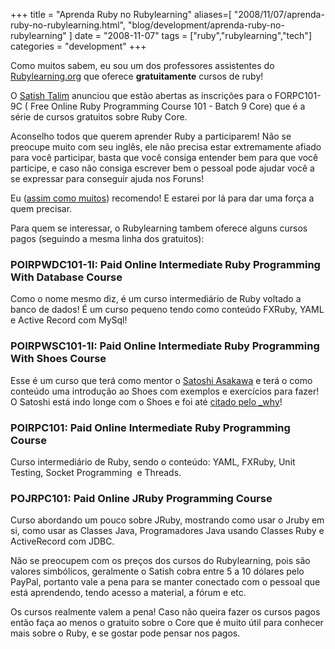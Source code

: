 +++
title = "Aprenda Ruby no Rubylearning"
aliases=[
  "2008/11/07/aprenda-ruby-no-rubylearning.html",
  "blog/development/aprenda-ruby-no-rubylearning"
]
date = "2008-11-07"
tags = ["ruby","rubylearning","tech"]
categories = "development"
+++

Como muitos sabem, eu sou um dos professores assistentes do
[Rubylearning.org](http://rubylearning.org/class "") que oferece
**gratuitamente** cursos de ruby!

O [Satish Talim](http://www.workingwithrails.com/person/6778-satish-talim "")
anunciou que estão abertas as inscrições para o FORPC101-9C ( Free
Online Ruby Programming Course 101 - Batch 9 Core) que é a série de
cursos gratuitos sobre Ruby Core.

Aconselho todos que querem aprender Ruby a participarem! Não se
preocupe muito com seu inglês, ele não precisa estar extremamente
afiado para você participar, basta que você consiga entender bem para
que você participe, e caso não consiga escrever bem o pessoal pode
ajudar você a se expressar para conseguir ajuda nos Foruns!

Eu ([assim como muitos](http://rubylearning.com/satishtalim/ruby_course_graduates.html))
recomendo! E estarei por lá para dar uma força a quem precisar.

Para quem se interessar, o Rubylearning tambem oferece alguns cursos
pagos (seguindo a mesma linha dos gratuitos):

### POIRPWDC101-1I: Paid Online Intermediate Ruby Programming With Database Course

Como o nome mesmo diz, é um curso intermediário de Ruby voltado a
banco de dados! É um curso pequeno tendo como conteúdo FXRuby, YAML e
Active Record com MySql!

### POIRPWSC101-1I: Paid Online Intermediate Ruby Programming With Shoes Course

Esse é um curso que terá como mentor o
[Satoshi Asakawa](http://www.twitter.com/ashbb "") e terá o como conteúdo uma
introdução ao Shoes com exemplos e exercícios para fazer! O Satoshi
está indo longe com o Shoes e foi até
[citado pelo _why](http://newwws.shoooes.net/2008/09/27/the-ashbb-shoes-class.html "")!

### POIRPC101: Paid Online Intermediate Ruby Programming Course

Curso intermediário de Ruby, sendo o conteúdo: YAML, FXRuby, Unit Testing, Socket Programming  e Threads.

### POJRPC101: Paid Online JRuby Programming Course

Curso abordando um pouco sobre JRuby, mostrando como usar o Jruby em
si, como usar as Classes Java, Programadores Java usando Classes Ruby
e ActiveRecord com JDBC.

Não se preocupem com os preços dos cursos do Rubylearning, pois são
valores simbólicos, geralmente o Satish cobra entre 5 a 10 dólares
pelo PayPal, portanto vale a pena para se manter conectado com o
pessoal que está aprendendo, tendo acesso a material, a fórum e etc.

Os cursos realmente valem a pena! Caso não queira fazer os cursos
pagos então faça ao menos o gratuito sobre o Core que é muito útil
para conhecer mais sobre o Ruby, e se gostar pode pensar nos pagos.
